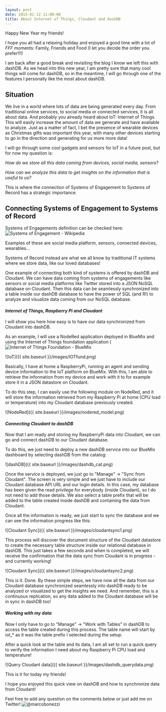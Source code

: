 ```yaml
---
layout: post
date: 2015-01-12 11:00:00
title: About Internet of Things, Cloudant and dashDB
---
```


Happy New Year my friends!

I hope you all had a relaxing holiday and enjoyed a good time with a lot of *FFF* moments: Family, Friends and Food (I let you decide the order you prefer!!!)

I am back after a good break and revisiting the blog I know we left this with dashDB. 
As we head into this new year, I am pretty sure that many cool things will come for dashDB, so in the meantime, I will go through one of the features I personally like the most about dashDB.

## **Situation**

We live in a world where lots of data are being generated every day. From traditional online services, to social media or connected services, it is all about data. And probably you already heard about IoT: Internet of Things. This will easily increase the amount of data we generate and have available to analyze. Just as a matter of fact, I bet the presence of wearable devices as Christmas gifts was important this year, with many other devices starting to go in the direction and generating for us more more data!

I will go through some cool gadgets and sensors for IoT in a future post, but for now my question is: 

*How do we store all this data coming from devices, social media, sensors?* 

*How can we analyze this data to get insights on the information that is useful to us?*

This is where the connection of Systems of Engagement to Systems of Record has a strategic importance.

## **Connecting Systems of Engagement to Systems of Record**

Systems of Engagements definition can be checked here: 
![Systems of Engagement - Wikipedia](http://en.wikipedia.org/wiki/Systems_of_Engagement)

Examples of these are social media platform, sensors, connected devices, wearables...

Systems of Record instead are what we all know by traditional IT systems where we store data, like our loved databases!

One example of connecting both kind of systems is offered by dashDB and Cloudant. We can have data coming from systems of engagements like sensors or social media platforms like Twitter stored into a JSON NoSQL database on Cloudant. Then this data can be seamlessly synchronized into a table inside our dashDB database to have the power of SQL (and R!) to analyze and visualize data coming from our NoSQL database.


#### *Internet of Things, Raspberry Pi and Cloudant*

I will show you here how easy is to have our data synchronized from Cloudant into dashDB.

As an example, I will use a NodeRed application deployed in BlueMix and using the Internet of Things foundation application (![Internet of Things Foundation - BlueMix](https://internetofthings.ibmcloud.com/) 

![IoT]({{ site.baseurl }}/images/IOTfund.png)

Basically, I have at home a RaspberryPi, running an agent and sending device information to the IoT platform on BlueMix. With this, I am able to retrieve the information from my device and work with it to for example store it in a JSON datastore on Cloudant.

To do this step, I can easily use the following module on NodeRed, and it will store the information retrieved from my Raspberry Pi at home (CPU load or temperature) into my Cloudant database previously created.

![NodeRed]({{ site.baseurl }}/images/nodered_model.png)

#### *Connecting Cloudant to dashDB*

Now that I am ready and storing my RaspberryPi data into Cloudant, we can go and connect dashDB to our Cloudant database. 

To do this, we just need to deploy a new dashDB service into our BlueMix dashboard by selecting dashDB from the catalog:

![dashDB]({{ site.baseurl }}/images/dashdb_cat.png)

Once the service is deployed, we just go to "Manage" -> "Sync from Cloudant".
The screen is very simple and we just have to include our Cloudant database API URL and our login details. In this case, my database has been given the read privilege for everybody (inside Cloudant), so I do not need to add those details. 
We also select a table prefix that will be added to the table created inside dashDB and containing the data from Cloudant.

Once all the information is ready, we just start to sync the database and we can see the information progress like this: 

![Cloudant Sync]({{ site.baseurl }}/images/cloudantsync1.png)

This process will discover the document structure of the Cloudant datastore to create the necessary table structure inside our relational database in dashDB.
This just takes a few seconds and when is completed, we will receive the confirmation that the data sync from Cloudant is in progress - and currently working!

![Cloudant Sync]({{ site.baseurl }}/images/cloudantsync2.png)

This is it. Done. By these simple steps, we have now all the data from our Cloudant database synchronized seamlessly into dashDB ready to be analyzed or visualized to get the insights we need. And remember, this is a continuous replication, so any data added to the Cloudant database will be in sync in dashDB too!

#### *Working with my data*

Now I only have to go to "Manage" -> "Work with Tables" in dashDB to access the table created during this process. The table name will start by iot_* as it was the table prefix I selected during the setup.

After a quick look at the table and its data, I am all set to run a quick query to verify the information I need about my Raspberry Pi CPU load and temperature!

![Query Cloudant data]({{ site.baseurl }}/images/dashdb_querydata.png)


This is it for today my friends!

I hope you enjoyed this quick view on dashDB and how to synchronize data from Cloudant! 

Feel free to add any question on the comments below or just add me on Twitter! ![@marcobonezzi](www.twitter.com/marcobonezzi)